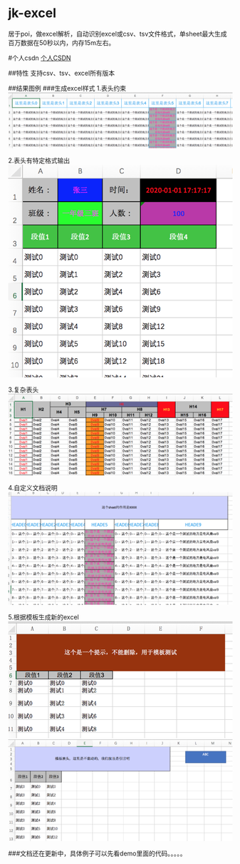 # jk-excel
居于poi，做excel解析，自动识别excel或csv、tsv文件格式，单sheet最大生成百万数据在50秒以内，内存15m左右。

#个人csdn
[个人CSDN](https://blog.csdn.net/lgh1117)

##特性
   支持csv、tsv、excel所有版本

##结果图例
###生成excel样式
1.表头约束
![约束限制](static/constract.png)

2.表头有特定格式输出
![format](static/format.png)

3.复杂表头
![mult](static/mutl-header.png)

4.自定义文档说明
![nav](static/nav.png)

5.根据模板生成新的excel
![tpl1](static/tpl1.png)
![tpl1](static/tpl2.png)

###文档还在更新中，具体例子可以先看demo里面的代码。。。。。
